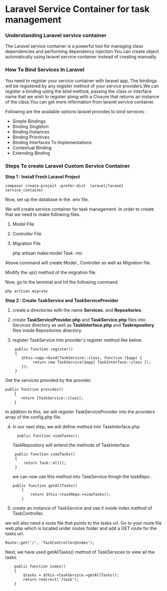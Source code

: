 # Laravel Service Container for task management

### Understanding Laravel service container

The Laravel service container is a powerful tool for managing class dependencies and performing dependency injection.You can create object automatically using laravel service container instead of creating manually.

### How To Bind Services In Laravel
You need to register your service container with laravel app, The bindings will be registered by any register method of your service providers.We can register a binding using the bind method, passing the class or interface name that we wish to register along with a Closure that returns an instance of the class.You can get more information from laravel service container.

Following are the available options laravel provides to bind services :

- Simple Bindings
- Binding Singleton
- Binding Instances
- Binding Primitives
- Binding Interfaces To Implementations
- Contextual Binding
- Extending Binding

### Steps To create Laravel Custom Service Container


**Step 1 : Install Fresh Laravel Project**

    composer create-project –prefer-dist  laravel/laravel service_container

Now, set up the database in the .env file.

We will create service container for task management. In order to create that we need to make following files.

1. Model File

2. Controller File

3. Migration File
        
        
    php artisan make:model Task -mc

Above command will create Model , Controller as well as Migration file.

Modify the up() method of the migration file.

Now, go to the terminal and hit the following command.

    php artisan migrate
  
**Step 2 : Create TaskService and TaskServiceProvider**

1. create a directories with the name **Services.** and **Repositories**.
2. create **TaskServiceProvider.php** and **TaskService.php** files into Services directory as well as **TaskInterface.php** and **Taskrepository** files inside Repositories directory.
3. register TaskService into provider's register method like below.


        public function register()
        {
           $this->app->bind(TaskService::class, function ($app) {
                return new TaskService($app[ TaskInterface::class ]);
           });
        }
        
Get the services provided by the provider.
    
    public function provides()
        {
           return [TaskService::class];
        }
        
In addition to this, we will register TaskServiceProvider into the providers array of the config.php file.

4. In our next step, we will define method into TaskInterface.php

         public function viewTasks();
   
   TaskRepository will extend the methods of TaskInterface
     
        public function viewTasks()
        {
            return Task::all();
        }
    
    we can now use this method into TaskService throgh the taskRepo .
   
       public function getAllTasks()
           {
               return $this->taskRepo->viewTasks();
           }

5. create an instance of TaskService and use it inside index method of TaskController.

  we will also need a route file that points to the tasks url. Go to your route file web.php which is located under routes folder and add a GET route for the tasks url.
    
    Route::get('/', 'TaskController@index');

Next, we have used getAllTasks() method of TaskServices to view all the tasks.

        public function index()
        {
            $tasks = $this->taskService->getAllTasks();
            return redirect('/task');
        }
